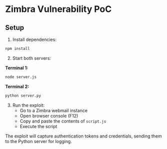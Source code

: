 # Zimbra Vulnerability PoC

## Setup

1. Install dependencies:
```bash
npm install
```

2. Start both servers:

**Terminal 1:**
```bash
node server.js
```

**Terminal 2:**
```bash
python server.py
```

3. Run the exploit:
   - Go to a Zimbra webmail instance
   - Open browser console (F12)
   - Copy and paste the contents of `script.js`
   - Execute the script

The exploit will capture authentication tokens and credentials, sending them to the Python server for logging.